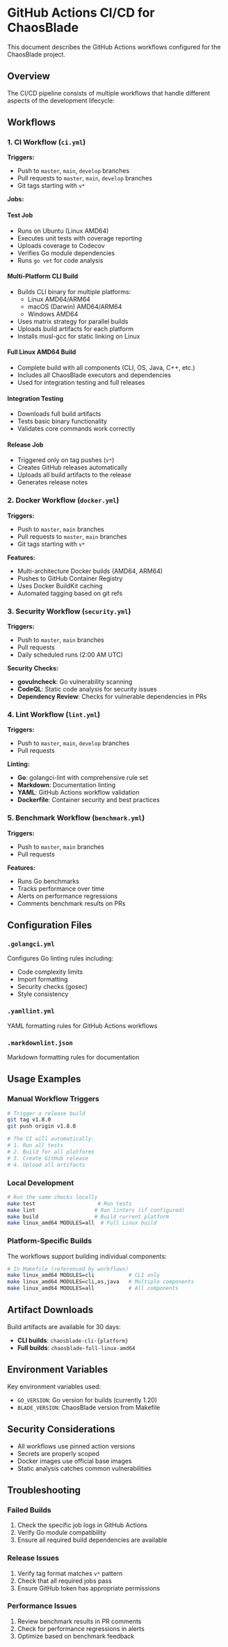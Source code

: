 # GitHub Actions CI/CD for ChaosBlade

This document describes the GitHub Actions workflows configured for the ChaosBlade project.

## Overview

The CI/CD pipeline consists of multiple workflows that handle different aspects of the development lifecycle:

## Workflows

### 1. CI Workflow (`ci.yml`)

**Triggers:**
- Push to `master`, `main`, `develop` branches
- Pull requests to `master`, `main`, `develop` branches  
- Git tags starting with `v*`

**Jobs:**

#### Test Job
- Runs on Ubuntu (Linux AMD64)
- Executes unit tests with coverage reporting
- Uploads coverage to Codecov
- Verifies Go module dependencies
- Runs `go vet` for code analysis

#### Multi-Platform CLI Build
- Builds CLI binary for multiple platforms:
  - Linux AMD64/ARM64
  - macOS (Darwin) AMD64/ARM64  
  - Windows AMD64
- Uses matrix strategy for parallel builds
- Uploads build artifacts for each platform
- Installs musl-gcc for static linking on Linux

#### Full Linux AMD64 Build
- Complete build with all components (CLI, OS, Java, C++, etc.)
- Includes all ChaosBlade executors and dependencies
- Used for integration testing and full releases

#### Integration Testing
- Downloads full build artifacts
- Tests basic binary functionality
- Validates core commands work correctly

#### Release Job
- Triggered only on tag pushes (`v*`)
- Creates GitHub releases automatically
- Uploads all build artifacts to the release
- Generates release notes

### 2. Docker Workflow (`docker.yml`)

**Triggers:**
- Push to `master`, `main` branches
- Pull requests to `master`, `main` branches
- Git tags starting with `v*`

**Features:**
- Multi-architecture Docker builds (AMD64, ARM64)
- Pushes to GitHub Container Registry
- Uses Docker BuildKit caching
- Automated tagging based on git refs

### 3. Security Workflow (`security.yml`)

**Triggers:**
- Push to `master`, `main` branches
- Pull requests
- Daily scheduled runs (2:00 AM UTC)

**Security Checks:**
- **govulncheck**: Go vulnerability scanning
- **CodeQL**: Static code analysis for security issues
- **Dependency Review**: Checks for vulnerable dependencies in PRs

### 4. Lint Workflow (`lint.yml`)

**Triggers:**
- Push to `master`, `main`, `develop` branches
- Pull requests

**Linting:**
- **Go**: golangci-lint with comprehensive rule set
- **Markdown**: Documentation linting
- **YAML**: GitHub Actions workflow validation
- **Dockerfile**: Container security and best practices

### 5. Benchmark Workflow (`benchmark.yml`)

**Triggers:**
- Push to `master`, `main` branches
- Pull requests

**Features:**
- Runs Go benchmarks
- Tracks performance over time
- Alerts on performance regressions
- Comments benchmark results on PRs

## Configuration Files

### `.golangci.yml`
Configures Go linting rules including:
- Code complexity limits
- Import formatting
- Security checks (gosec)
- Style consistency

### `.yamllint.yml`
YAML formatting rules for GitHub Actions workflows

### `.markdownlint.json`
Markdown formatting rules for documentation

## Usage Examples

### Manual Workflow Triggers

```bash
# Trigger a release build
git tag v1.8.0
git push origin v1.8.0

# The CI will automatically:
# 1. Run all tests
# 2. Build for all platforms  
# 3. Create GitHub release
# 4. Upload all artifacts
```

### Local Development

```bash
# Run the same checks locally
make test                    # Run tests
make lint                   # Run linters (if configured)
make build                  # Build current platform
make linux_amd64 MODULES=all  # Full Linux build
```

### Platform-Specific Builds

The workflows support building individual components:

```bash
# In Makefile (referenced by workflows)
make linux_amd64 MODULES=cli           # CLI only
make linux_amd64 MODULES=cli,os,java   # Multiple components  
make linux_amd64 MODULES=all           # All components
```

## Artifact Downloads

Build artifacts are available for 30 days:
- **CLI builds**: `chaosblade-cli-{platform}`
- **Full builds**: `chaosblade-full-linux-amd64`

## Environment Variables

Key environment variables used:
- `GO_VERSION`: Go version for builds (currently 1.20)
- `BLADE_VERSION`: ChaosBlade version from Makefile

## Security Considerations

- All workflows use pinned action versions
- Secrets are properly scoped
- Docker images use official base images
- Static analysis catches common vulnerabilities

## Troubleshooting

### Failed Builds
1. Check the specific job logs in GitHub Actions
2. Verify Go module compatibility
3. Ensure all required build dependencies are available

### Release Issues
1. Verify tag format matches `v*` pattern
2. Check that all required jobs pass
3. Ensure GitHub token has appropriate permissions

### Performance Issues
1. Review benchmark results in PR comments
2. Check for performance regressions in alerts
3. Optimize based on benchmark feedback